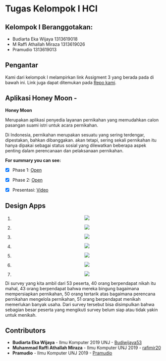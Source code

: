 # Tugas Kelompok I HCI

## Kelompok I Beranggotakan:
* Budiarta Eka Wijaya 1313619018
* M Raffi Athallah Miraza 1313619026
* Pramudio 1313619013

## Pengantar
Kami dari kelompok I melampirkan link Assigment 3 yang berada pada di bawah ini. Link juga dapat ditemukan pada [Repo kami](https://github.com/rafimir20/kelompok-I-hci/tree/assignment3).

## Aplikasi Honey Moon - 
__Honey Moon__

Merupakan aplikasi penyedia layanan pernikahan yang memudahkan calon pasangan suami istri untuk acara pernikahan. 

Di Indonesia, pernikahan merupakan sesuatu yang sering terdengar, dipestakan, bahkan dibanggakan. akan tetapi, sering sekali pernikahan itu hanya dipakai sebagai status sosial yang dilewatkan beberapa aspek penting dalam perencanaan dan pelaksanaan pernikahan.


**For summary you can see:**
- [x] Phase 1: [Open](https://github.com/rafimir20/kelompok-I-hci/blob/hw2/Task%201/Activity%20Diagram.docx)
- [x] Phase 2: [Open](https://github.com/rafimir20/kelompok-I-hci/blob/hw2/Task%201/Cases%20Narration.docx)
- [x] Presentasi: [Video](https://youtu.be/I7Y7K_AWm1E)


## Design Apps

1. <p align="center">
	<img src="https://github.com/rafimir20/kelompok-I-hci/blob/assignment3/Final%20design/FinalDesign1.png">
	</p>

2. <p align="center">
	<img src="https://github.com/rafimir20/kelompok-I-hci/blob/assignment3/Final%20design/FinalDesign2.png">
	</p>

3. <p align="center">
	<img src="https://github.com/rafimir20/kelompok-I-hci/blob/assignment3/Final%20design/FinalDesign3.png">
	</p>
	
4. <p align="center">
	<img src="https://github.com/rafimir20/kelompok-I-hci/blob/assignment3/Final%20design/FinalDesign4.png">
	</p>

5. <p align="center">
	<img src="https://github.com/rafimir20/kelompok-I-hci/blob/assignment3/Final%20design/FinalDesign5.png">
	</p>
	
6. <p align="center">
	<img src="https://github.com/rafimir20/kelompok-I-hci/blob/assignment3/Final%20design/FinalDesign6.png">
	</p>
	
7. <p align="center">
	<img src="https://github.com/rafimir20/kelompok-I-hci/blob/assignment3/Final%20design/FinalDesign7.png">
	</p>

Di survey yang kita ambil dari 53 peserta, 40 orang berpendapat nikah itu mahal, 43 orang berpendapat bahwa mereka bingung bagaimana mempersiapkan pernikahan, 50 orang tertarik atas bagaimana perencana pernikahan mengelola pernikahan, 51 orang berpendapat menikah memerlukan banyak usaha. 
Dari survey tersebut bisa disimpulkan bahwa sebagian besar peserta yang mengikuti survey belum siap atau tidak yakin untuk menikah.

## Contributors
* **Budiarta Eka Wijaya** - Ilmu Komputer 2019 UNJ - [Budiwijaya53](https://github.com/Budiwijaya53)
* **Muhammad Raffi Athallah Miraza** - Ilmu Komputer UNJ 2019 - [rafimir20](https://github.com/rafimir20)
* **Pramudio** - Ilmu Komputer UNJ 2019 - [Pramudio](https://github.com/Pramudio-Ilkom)

